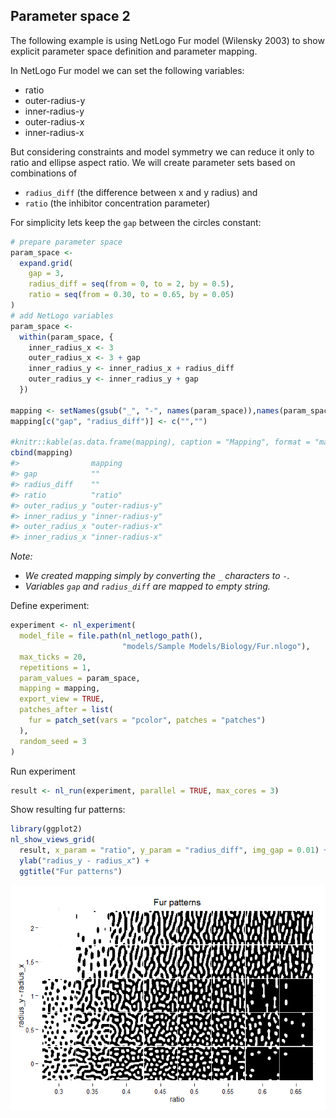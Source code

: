 






## Parameter space 2
The following example is using NetLogo Fur model (Wilensky 2003) to show 
explicit parameter space definition and parameter mapping.

In NetLogo Fur model we can set the following variables:

* ratio 
* outer-radius-y
* inner-radius-y
* outer-radius-x
* inner-radius-x

But considering constraints and model symmetry
we can reduce it only to ratio and ellipse aspect ratio. We will
create parameter sets based on combinations of

* `radius_diff` (the difference between x and y radius) and
* `ratio` (the inhibitor concentration parameter)

For simplicity lets keep the `gap` between the circles constant:


```r
# prepare parameter space
param_space <- 
  expand.grid(
    gap = 3, 
    radius_diff = seq(from = 0, to = 2, by = 0.5), 
    ratio = seq(from = 0.30, to = 0.65, by = 0.05)
)
# add NetLogo variables
param_space <- 
  within(param_space, {
    inner_radius_x <- 3
    outer_radius_x <- 3 + gap
    inner_radius_y <- inner_radius_x + radius_diff
    outer_radius_y <- inner_radius_y + gap
  })

mapping <- setNames(gsub("_", "-", names(param_space)),names(param_space))
mapping[c("gap", "radius_diff")] <- c("","")

#knitr::kable(as.data.frame(mapping), caption = "Mapping", format = "markdown")
cbind(mapping)
#>                mapping         
#> gap            ""              
#> radius_diff    ""              
#> ratio          "ratio"         
#> outer_radius_y "outer-radius-y"
#> inner_radius_y "inner-radius-y"
#> outer_radius_x "outer-radius-x"
#> inner_radius_x "inner-radius-x"
```

_Note:_ 

* _We created mapping simply by converting the `_` characters to `-`._ 
* _Variables `gap` and `radius_diff` are mapped to empty string._

Define experiment:


```r
experiment <- nl_experiment( 
  model_file = file.path(nl_netlogo_path(), 
                         "models/Sample Models/Biology/Fur.nlogo"), 
  max_ticks = 20,
  repetitions = 1,
  param_values = param_space,
  mapping = mapping,  
  export_view = TRUE,
  patches_after = list(
    fur = patch_set(vars = "pcolor", patches = "patches")
  ),
  random_seed = 3
)
```

Run experiment

```r
result <- nl_run(experiment, parallel = TRUE, max_cores = 3)  
```

Show resulting fur patterns:

```r
library(ggplot2)
nl_show_views_grid(
  result, x_param = "ratio", y_param = "radius_diff", img_gap = 0.01) + 
  ylab("radius_y - radius_x") +
  ggtitle("Fur patterns")
```

![](img/README-p7ShowViews-1.png) 

